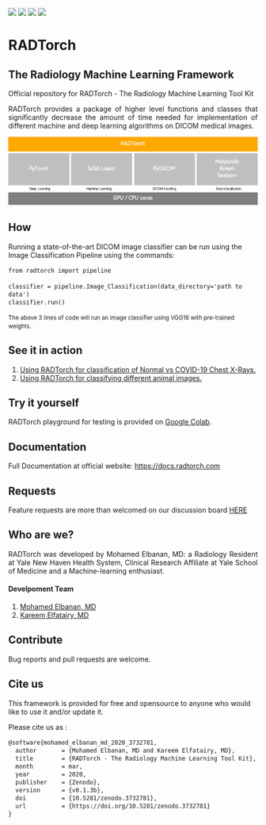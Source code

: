 ![](https://img.shields.io/badge/stable%20version-0.1.3_beta-blue)
![](https://img.shields.io/badge/nightly%20version-0.1.4_beta-yellow)
![](https://img.shields.io/badge/dependencies-up%20to%20date-brightgreen)
![](https://img.shields.io/badge/license-AGPL3.0-red)

# RADTorch
## The Radiology Machine Learning Framework

Official repository for RADTorch - The Radiology Machine Learning Tool Kit


<p style='text-align: justify;'>
RADTorch provides a package of higher level functions and classes that significantly decrease the amount of time needed for implementation of different machine and deep learning algorithms on DICOM medical images.
</p>

![](/docs/docs/img/radtorch_stack.png)


## How

Running a state-of-the-art DICOM image classifier can be run using the Image Classification Pipeline using the commands:
```
from radtorch import pipeline

classifier = pipeline.Image_Classification(data_directory='path to data')
classifier.run()
```
<small>
The above 3 lines of code will run an image classifier using VGG16 with pre-trained weights.
</small>

## See it in action
1. [Using RADTorch for classification of Normal vs COVID-19 Chest X-Rays.](https://www.kaggle.com/elbanan/radtorch-covid-19)
2. [Using RADTorch for classifying different animal images.](https://www.kaggle.com/elbanan/radtorch-animal-classification)



## Try it yourself
RADTorch playground for testing is provided on [Google Colab](https://colab.research.google.com/drive/1O7op_RtuNs12uIs0QVbwoeZdtbyQ4Q9i).


## Documentation
Full Documentation at official website: https://docs.radtorch.com


## Requests
Feature requests are more than welcomed on our discussion board [HERE](https://github.com/radtorch/radtorch/issues/4#issue-573590182)


## Who are we?
<p style='text-align: justify;'>
RADTorch was developed by Mohamed Elbanan, MD: a Radiology Resident at Yale New Haven Health System, Clinical Research Affiliate at Yale School of Medicine and a Machine-learning enthusiast.
</p>

#### Develpoment Team

1. [Mohamed Elbanan, MD](https://github.com/elbanan)
2. [Kareem Elfatairy, MD](https://github.com/kareemelfatairy)


## Contribute
Bug reports and pull requests are welcome.

## Cite us
This framework is provided for free and opensource to anyone who would like to use it and/or update it. 

Please cite us as :

```
@software{mohamed_elbanan_md_2020_3732781,
  author       = {Mohamed Elbanan, MD and Kareem Elfatairy, MD},
  title        = {RADTorch - The Radiology Machine Learning Tool Kit},
  month        = mar,
  year         = 2020,
  publisher    = {Zenodo},
  version      = {v0.1.3b},
  doi          = {10.5281/zenodo.3732781},
  url          = {https://doi.org/10.5281/zenodo.3732781}
}
```
